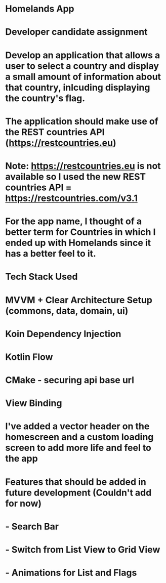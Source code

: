# Homelands App

# Developer candidate assignment
# Develop an application that allows a user to select a country and display a small amount of information about that country, inlcuding displaying the country's flag.

# The application should make use of the REST countries API (https://restcountries.eu)
# Note: https://restcountries.eu is not available so I used the new REST countries API = https://restcountries.com/v3.1

# For the app name, I thought of a better term for Countries in which I ended up with Homelands since it has a better feel to it.

# Tech Stack Used
# MVVM + Clear Architecture Setup (commons, data, domain, ui)
# Koin Dependency Injection
# Kotlin Flow
# CMake - securing api base url
# View Binding

# I've added a vector header on the homescreen and a custom loading screen to add more life and feel to the app

# Features that should be added in future development (Couldn't add for now)
# - Search Bar
# - Switch from List View to Grid View
# - Animations for List and Flags